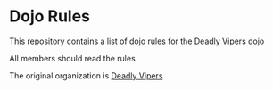 Dojo Rules
==========

This repository contains a list of dojo rules for the Deadly Vipers dojo

All members should read the rules

The original organization is [Deadly Vipers](https://github.com/deadlyvipers)
